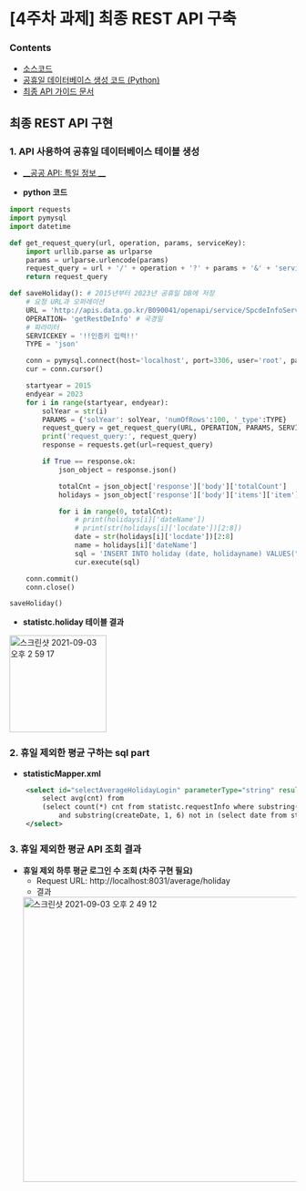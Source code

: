 
# [4주차 과제] 최종 REST API 구축

### Contents 
* [소스코드](https://github.com/noohk329/comento-workspace/tree/main/%5B4%EC%A3%BC%EC%B0%A8%5D%20Rest%20API%20%EA%B5%AC%EC%B6%95/springweb_boot)
* [공휴일 데이터베이스 생성 코드 (Python)](https://github.com/noohk329/comento-workspace/tree/main/%5B4%EC%A3%BC%EC%B0%A8%5D%20Rest%20API%20%EA%B5%AC%EC%B6%95/getholidayDB)
* [최종 API 가이드 문서](https://github.com/noohk329/comento-workspace/blob/main/%5B3%EC%A3%BC%EC%B0%A8%5D%20%EC%8A%A4%ED%94%84%EB%A7%81%EB%B6%80%ED%8A%B8%EB%A5%BC%20%EC%9D%B4%EC%9A%A9%ED%95%9C%20%EA%B0%84%EB%8B%A8%ED%95%9C%20API%20%EA%B5%AC%ED%98%84/%5B3%EC%A3%BC%EC%B0%A8%5D%20SQL%EB%AC%B8.pdf)






## 최종 REST API 구현


### 1. API 사용하여 공휴일 데이터베이스 테이블 생성 
* [__공공 API: 특일 정보 __ ](https://www.data.go.kr/tcs/dss/selectApiDataDetailView.do?publicDataPk=15012690)

* __python 코드__
```python
import requests
import pymysql
import datetime

def get_request_query(url, operation, params, serviceKey):
    import urllib.parse as urlparse
    params = urlparse.urlencode(params)
    request_query = url + '/' + operation + '?' + params + '&' + 'serviceKey' + '=' + serviceKey
    return request_query

def saveHoliday(): # 2015년부터 2023년 공휴일 DB에 저장
    # 요청 URL과 오퍼레이션
    URL = 'http://apis.data.go.kr/B090041/openapi/service/SpcdeInfoService'
    OPERATION= 'getRestDeInfo' # 국경일
    # 파라미터
    SERVICEKEY = '!!인증키 입력!!'
    TYPE = 'json'

    conn = pymysql.connect(host='localhost', port=3306, user='root', password='123456', db='statistc', charset='utf8')
    cur = conn.cursor()

    startyear = 2015
    endyear = 2023
    for i in range(startyear, endyear):
        solYear = str(i)
        PARAMS = {'solYear': solYear, 'numOfRows':100, '_type':TYPE}
        request_query = get_request_query(URL, OPERATION, PARAMS, SERVICEKEY)
        print('request_query:', request_query)
        response = requests.get(url=request_query)

        if True == response.ok:
            json_object = response.json()

            totalCnt = json_object['response']['body']['totalCount']
            holidays = json_object['response']['body']['items']['item']

            for i in range(0, totalCnt):
                # print(holidays[i]['dateName'])
                # print(str(holidays[i]['locdate'])[2:8])
                date = str(holidays[i]['locdate'])[2:8]
                name = holidays[i]['dateName']
                sql = 'INSERT INTO holiday (date, holidayname) VALUES("'+date+'","'+name+'")'
                cur.execute(sql)

    conn.commit()
    conn.close()

saveHoliday()

```

* __statistc.holiday 테이블 결과__
<img width="170" alt="스크린샷 2021-09-03 오후 2 59 17" src="https://user-images.githubusercontent.com/58394729/131957646-588300ad-3b7a-4176-99dd-73b82c6dd285.png">

### 2. 휴일 제외한 평균 구하는 sql part
* __statisticMapper.xml__ 
```xml
    <select id="selectAverageHolidayLogin" parameterType="string" resultType="hashMap">
 		select avg(cnt) from 
		(select count(*) cnt from statistc.requestInfo where substring(createDate, 7, 2) != '06' 
			and substring(createDate, 1, 6) not in (select date from statistc.holiday) group by createDate) as datecnt;
    </select>
```

### 3. 휴일 제외한 평균 API 조회 결과

* __휴일 제외 하루 평균 로그인 수 조회 (차주 구현 필요)__
  - Request URL: http://localhost:8031/average/holiday 
  - 결과
  <img width="500" alt="스크린샷 2021-09-03 오후 2 49 12" src="https://user-images.githubusercontent.com/58394729/131958068-99ad71d1-f83a-4d73-97f2-997146c2166b.png">




